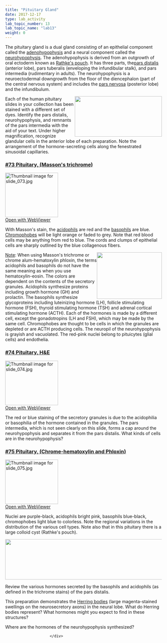 ```yaml
---
title: "Pituitary Gland"
date: 2017-12-17
type: lab_activity
lab_topic_number: 13
lab_topic_name: "lab13"
weight: 0
---
```

<div class="entrybody">
						<p>The pituitary gland is a dual gland consisting of an epithelial component  called the <u>adenohypophysis</u> and a neural component called the <u>neurohypophysis</u>. The  adenohypophysis is derived from an outgrowth of oral ectoderm known as <u>Rathke's pouch</u>.  It has three parts, the<u>pars distalis</u> (anterior lobe), pars tuberalis (enveloping the infundibular stalk), and pars intermedia (rudimentary in adults). The neurohypophysis is a neuroectodermal downgrowth from the floor of the diencephalon (part of the central nervous system)  and includes the <u>pars nervosa</u> (posterior lobe) and the infundibulum.</p>

<p><img src="/assets/images/Pituitary%20gland.jpg" style="width:280px; height:130px; float:right;">Each of the human pituitary slides in your collection has been stained with a different set of dyes. Identify the pars distalis, neurohypophysis, and remnants of the pars intermedia with the aid of your text.  Under higher magnification, recognize glandular cells in the anterior lobe of each preparation.  Note the arrangement of the hormone-secreting cells along the fenestrated sinusoidal capillaries.</p>

<h3><u><b>#73 Pituitary, (Masson's trichrome)</b></u></h3>

<div class="thumbnail"> <a href="http://virtualslides.cumc.columbia.edu/73.svs/view.apml?" target="_blank"><img alt="Thumbnail image for slide_073.jpg" src="/assets/images/slide_073-thumb-170x143-1566.jpg" width="170" height="143" class="mt-image-left"></a><br><a href="http://virtualslides.cumc.columbia.edu/73.svs/view.apml?" target="_blank">Open with WebViewer</a> </div>

<p>With Masson's stain, the <u>acidophils</u> are red and the <u>basophils</u> are blue.  <u>Chromophobes</u> will be light orange or faded to grey.  Note that red blood cells may be anything from red to blue.  The cords and clumps of epithelial cells are sharply outlined by the blue collagenous fibers.  </p>

<p><img src="/assets/images/73%20Pituitary.jpg" style="width:209px; height:150px; float:right;"><u>Note</u>: When using Masson's trichrome or chrome alum-hematoxylin phloxin, the terms acidophils and basophils do not have the same meaning as when you use hematoxylin-eosin.  The colors are dependent on the contents of the secretory granules.  Acidophils synthesize proteins including growth hormone (GH) and prolactin.  The basophils synthesize glycoproteins including luteinizing hormone (LH), follicle stimulating hormone (FSH), thyroid stimulating hormone (TSH) and adrenal cortical stimulating hormone (ACTH).  Each of the hormones is made by a different cell, except the gonadotropins (LH and <span class="caps">FSH</span>), which may be made by the same cell.   Chromophobes are thought to be cells in which the granules are depleted or are <span class="caps">ACTH </span>producing cells. The neuropil of the neurohypophysis is grayish and vacuolated.  The red-pink nuclei belong to pituicytes (glial cells) and endothelia.</p>

<h3><u><b>#74 Pituitary, <span class="caps">H&amp;E</span></b></u></h3>

<div class="thumbnail"> <a href="http://virtualslides.cumc.columbia.edu/74.svs/view.apml?" target="_blank"><img alt="Thumbnail image for slide_074.jpg" src="/assets/images/slide_074-thumb-170x143-1569.jpg" width="170" height="143" class="mt-image-left"></a><br><a href="http://virtualslides.cumc.columbia.edu/74.svs/view.apml?" target="_blank">Open with WebViewer</a> </div>

<p>The red or blue staining of the secretory granules is due to the acidophilia or basophilia of the hormone contained in the granules.  The pars intermedia, which is not seen clearly on this slide, forms a cap around the neurohypophysis and separates it from the pars distalis.  What kinds of cells are in the neurohypophysis?</p>

<h3><u><b>#75 Pituitary, (Chrome-hematoxylin and Phloxin)</b></u></h3>

<div class="thumbnail"> <a href="http://virtualslides.cumc.columbia.edu/75.svs/view.apml?" target="_blank"><img alt="Thumbnail image for slide_075.jpg" src="/assets/images/slide_075-thumb-170x143-1572.jpg" width="170" height="143" class="mt-image-left"></a><br><a href="http://virtualslides.cumc.columbia.edu/75.svs/view.apml?" target="_blank">Open with WebViewer</a> </div>

Nuclei are purple-black, acidophils bright pink, basophils blue-black, chromophobes light blue to colorless. Note the regional variations in the distribution of the various cell types. Note also that in this pituitary there is a large colloid cyst (Rathke's pouch).<br>
<div style="text-align: center;"><img src="/assets/images/75%20pituitary.jpg" style="width:557px; height:130px;"></div>

<p>Review the various hormones secreted by the basophils and acidophils (as defined in the trichrome stains) of the pars distalis.</p>

<p>This preparation demonstrates the <u>Herring bodies</u> (large magenta-stained swellings on the neurosecretory axons) in the neural lobe.  What do Herring bodies represent? What hormones might you expect to find in these structures?</p>

<p>Where are the hormones of the neurohypophysis synthesized?</p>
						
						
						</div>
